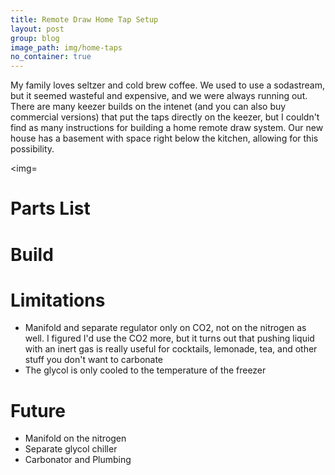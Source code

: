 ```yaml
---
title: Remote Draw Home Tap Setup
layout: post
group: blog
image_path: img/home-taps
no_container: true
---
```


My family loves seltzer and cold brew coffee. We used to use a sodastream, but it seemed wasteful and expensive, and we were always running out. There are many keezer builds on the intenet (and you can also buy commercial versions) that put the taps directly on the keezer, but I couldn't find as many instructions for building a home remote draw system. Our new house has a basement with space right below the kitchen, allowing for this possibility.

<img=

# Parts List

# Build

# Limitations
* Manifold and separate regulator only on CO2, not on the nitrogen as well. I figured I'd use the CO2 more, but it turns out that pushing liquid with an inert gas is really useful for cocktails, lemonade, tea, and other stuff you don't want to carbonate
* The glycol is only cooled to the temperature of the freezer

# Future
* Manifold on the nitrogen
* Separate glycol chiller
* Carbonator and Plumbing

